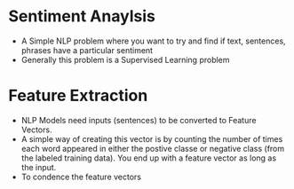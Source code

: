 # Sentiment Anaylsis

- A Simple NLP problem where you want to try and find if text, sentences, phrases have a particular sentiment
- Generally this problem is a Supervised Learning problem

# Feature Extraction
- NLP Models need inputs (sentences) to be converted to Feature Vectors.
- A simple way of creating this vector is by counting the number of times each word appeared in either the postive classe or negative class (from the labeled training data). You end up with a feature vector as long as the input.
- To condence the feature vectors